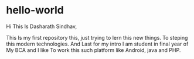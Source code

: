 # hello-world

Hi This Is Dasharath Sindhav,

This Is my first repository this, just trying to lern this new things.
To steping this modern technologies.
And Last for my intro I am student in final year of My BCA and I like To work this such platform like Android, java and PHP.
